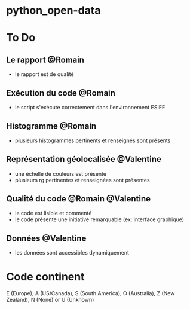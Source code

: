 # python_open-data

# To Do

## Le rapport @Romain

- le rapport est de qualité

## Exécution du code @Romain

- le script s'exécute correctement dans l'environnement ESIEE

## Histogramme @Romain

- plusieurs histogrammes pertinents et renseignés sont présents

## Représentation géolocalisée @Valentine

- une échelle de couleurs est présente
- plusieurs rg pertinentes et renseignées sont présentes

## Qualité du code @Romain @Valentine

- le code est lisible et commenté
- le code présente une initiative remarquable (ex: interface graphique)

## Données @Valentine

- les données sont accessibles dynamiquement

# Code continent 
E (Europe), A (US/Canada), S (South America), O (Australia), Z (New Zealand),
N (None) or U (Unknown)
